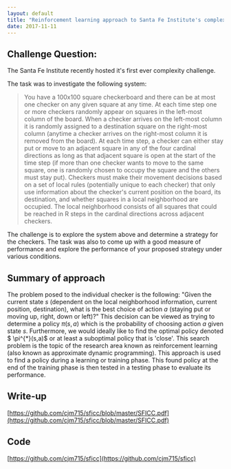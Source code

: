 ```yaml
---
layout: default
title: "Reinforcement learning approach to Santa Fe Institute's complexity challenge"
date: 2017-11-11
---
```




## Challenge Question:

The Santa Fe Institute recently hosted it's first ever complexity challenge.

The task was to investigate the following system:

>You have a 100x100 square checkerboard and there can be at most one checker on any given square at any time.  At each time step one or more checkers randomly appear on squares in the left-most column of the board.  When a checker arrives on the left-most column it is randomly assigned to a destination square on the right-most column (anytime a checker arrives on the right-most column it is removed from the board).  At each time step, a checker can either stay put or move to an adjacent square in any of the four cardinal directions as long as that adjacent square is open at the start of the time step (if more than one checker wants to move to the same square, one is randomly chosen to occupy the square and the others must stay put).  Checkers must make their movement decisions based on a set of local rules (potentially unique to each checker) that only use information about the checker's current position on the board, its destination, and whether squares in a local neighborhood are occupied.  The local neighborhood consists of all squares that could be reached in R steps in the cardinal directions across adjacent checkers.

The challenge is to explore the system above and determine a strategy for the checkers. The task was also to come up with a good measure of performance and explore the performance of your proposed strategy under various conditions.


## Summary of approach

The problem posed to the individual checker is the following: "Given the current state $s$ (dependent on the local neighborhood information, current position, destination), what is the best choice of action $a$ (staying put or moving up, right, down or left)?" This decision can be viewed as trying to determine a policy $\pi (s,a)$ which is the probability of choosing action $a$ given state $s$. Furthermore, we would ideally like to find the optimal policy denoted $ \pi^{\*}(s,a)$ or at least a suboptimal policy that is 'close'. This search problem is the topic of the research area known as reinforcement learning (also known as approximate dynamic programming). This approach is used to find a policy during a learning or training phase. This found policy at the end of the training phase is then tested in a testing phase to evaluate its performance.

## Write-up
[https://github.com/cjm715/sficc/blob/master/SFICC.pdf](https://github.com/cjm715/sficc/blob/master/SFICC.pdf)


## Code
[https://github.com/cjm715/sficc](https://github.com/cjm715/sficc)
